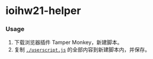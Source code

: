 # ioihw21-helper

### Usage

1. 下载浏览器插件 Tamper Monkey，新建脚本。
2. 复制 [`./userscript.js`](raw.githubusercontent.com/whx1003/FLOJ-helper/FLOJ-helper/userscript.js) 的全部内容到新建脚本内，并保存。
